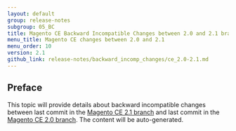 ```yaml
---
layout: default
group: release-notes
subgroup: 05_BC
title: Magento CE Backward Incompatible Changes between 2.0 and 2.1 branches
menu_title: Magento CE changes between 2.0 and 2.1
menu_order: 10
version: 2.1
github_link: release-notes/backward_incomp_changes/ce_2.0-2.1.md
---
```


## Preface

This topic will provide details about backward incompatible changes between last commit in the [Magento CE 2.1 branch](https://github.com/magento/magento2/tree/2.1) and last commit in the [Magento CE 2.0 branch](https://github.com/magento/magento2/tree/2.0). The content will be auto-generated.
